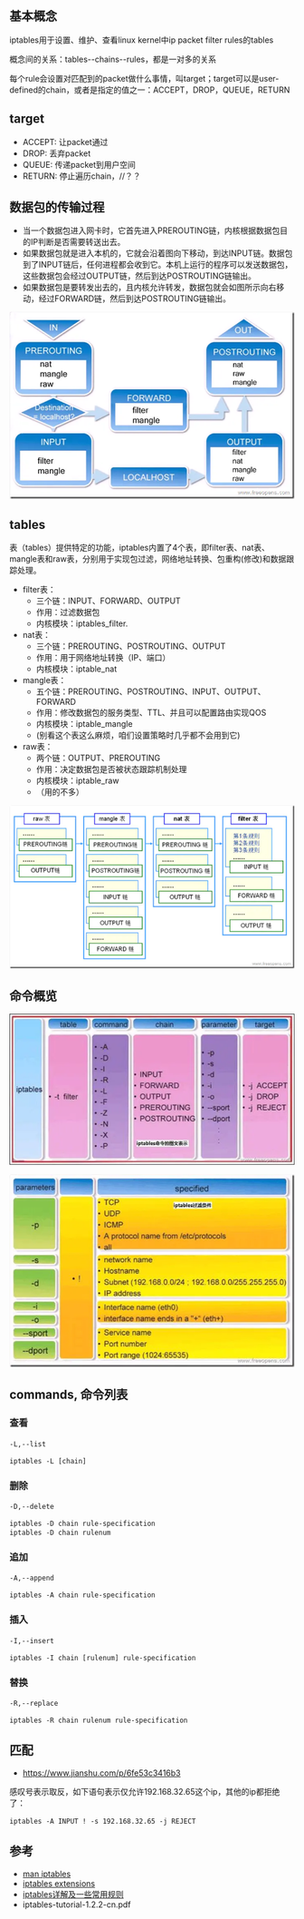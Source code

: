 ## 基本概念

iptables用于设置、维护、查看linux kernel中ip packet filter rules的tables

概念间的关系：tables--chains--rules，都是一对多的关系

每个rule会设置对匹配到的packet做什么事情，叫target；target可以是user-defined的chain，或者是指定的值之一：ACCEPT，DROP，QUEUE，RETURN

## target

- ACCEPT: 让packet通过
- DROP: 丢弃packet
- QUEUE: 传递packet到用户空间
- RETURN: 停止遍历chain，//？？

## 数据包的传输过程

- 当一个数据包进入网卡时，它首先进入PREROUTING链，内核根据数据包目的IP判断是否需要转送出去。
- 如果数据包就是进入本机的，它就会沿着图向下移动，到达INPUT链。数据包到了INPUT链后，任何进程都会收到它。本机上运行的程序可以发送数据包，这些数据包会经过OUTPUT链，然后到达POSTROUTING链输出。
- 如果数据包是要转发出去的，且内核允许转发，数据包就会如图所示向右移动，经过FORWARD链，然后到达POSTROUTING链输出。

![](/static/images/2203/p014.webp)

## tables

表（tables）提供特定的功能，iptables内置了4个表，即filter表、nat表、mangle表和raw表，分别用于实现包过滤，网络地址转换、包重构(修改)和数据跟踪处理。

- filter表：
  - 三个链：INPUT、FORWARD、OUTPUT
  - 作用：过滤数据包
  - 内核模块：iptables_filter.
- nat表：
  - 三个链：PREROUTING、POSTROUTING、OUTPUT
  - 作用：用于网络地址转换（IP、端口）
  - 内核模块：iptable_nat
- mangle表：
  - 五个链：PREROUTING、POSTROUTING、INPUT、OUTPUT、FORWARD
  - 作用：修改数据包的服务类型、TTL、并且可以配置路由实现QOS
  - 内核模块：iptable_mangle
  - (别看这个表这么麻烦，咱们设置策略时几乎都不会用到它)
- raw表：
  - 两个链：OUTPUT、PREROUTING
  - 作用：决定数据包是否被状态跟踪机制处理  
  - 内核模块：iptable_raw
  - （用的不多）

![](/static/images/2203/p015.webp)

## 命令概览

![](/static/images/2203/p016.webp)

![](/static/images/2203/p017.webp)

## commands, 命令列表

### 查看

`-L,--list`

```
iptables -L [chain]
```

### 删除

`-D,--delete`

```
iptables -D chain rule-specification
iptables -D chain rulenum
```

### 追加

`-A,--append`

```
iptables -A chain rule-specification
```

### 插入

`-I,--insert`

```
iptables -I chain [rulenum] rule-specification
```

### 替换

`-R,--replace`

```
iptables -R chain rulenum rule-specification
```

## 匹配

- https://www.jianshu.com/p/6fe53c3416b3

感叹号表示取反，如下语句表示仅允许192.168.32.65这个ip，其他的ip都拒绝了：

```
iptables -A INPUT ! -s 192.168.32.65 -j REJECT
```

## 参考

- [man iptables](https://linux.die.net/man/8/iptables)
- [iptables extensions](http://ipset.netfilter.org/iptables-extensions.man.html)
- [iptables详解及一些常用规则](https://www.jianshu.com/p/ee4ee15d3658)
- iptables-tutorial-1.2.2-cn.pdf
